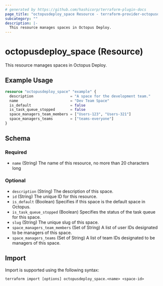 ```yaml
---
# generated by https://github.com/hashicorp/terraform-plugin-docs
page_title: "octopusdeploy_space Resource - terraform-provider-octopusdeploy"
subcategory: ""
description: |-
  This resource manages spaces in Octopus Deploy.
---
```


# octopusdeploy_space (Resource)

This resource manages spaces in Octopus Deploy.

## Example Usage

```terraform
resource "octopusdeploy_space" "example" {
  description                 = "A space for the development team."
  name                        = "Dev Team Space"
  is_default                  = false
  is_task_queue_stopped       = false
  space_managers_team_members = ["Users-123", "Users-321"]
  space_managers_teams        = ["teams-everyone"]
}
```

<!-- schema generated by tfplugindocs -->
## Schema

### Required

- `name` (String) The name of this resource, no more than 20 characters long

### Optional

- `description` (String) The description of this space.
- `id` (String) The unique ID for this resource.
- `is_default` (Boolean) Specifies if this space is the default space in Octopus.
- `is_task_queue_stopped` (Boolean) Specifies the status of the task queue for this space.
- `slug` (String) The unique slug of this space.
- `space_managers_team_members` (Set of String) A list of user IDs designated to be managers of this space.
- `space_managers_teams` (Set of String) A list of team IDs designated to be managers of this space.

## Import

Import is supported using the following syntax:

```shell
terraform import [options] octopusdeploy_space.<name> <space-id>
```
